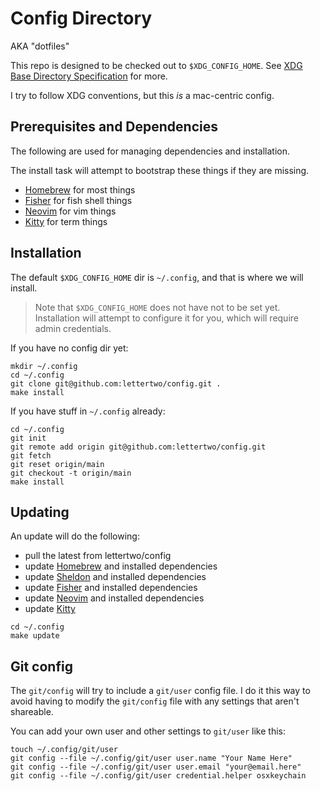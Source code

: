 # Config Directory

AKA "dotfiles"

This repo is designed to be checked out to `$XDG_CONFIG_HOME`.
See [XDG Base Directory Specification] for more.

I try to follow XDG conventions, but this _is_ a mac-centric config.

## Prerequisites and Dependencies

The following are used for managing dependencies and installation.

The install task will attempt to bootstrap these things if they are missing.

- [Homebrew] for most things
- [Fisher] for fish shell things
- [Neovim] for vim things
- [Kitty] for term things

## Installation

The default `$XDG_CONFIG_HOME` dir is `~/.config`,
and that is where we will install.

> Note that `$XDG_CONFIG_HOME` does not have not to be set yet.
> Installation will attempt to configure it for you, which will
> require admin credentials.

If you have no config dir yet:

```shell
mkdir ~/.config
cd ~/.config
git clone git@github.com:lettertwo/config.git .
make install
```

If you have stuff in `~/.config` already:

```shell
cd ~/.config
git init
git remote add origin git@github.com:lettertwo/config.git
git fetch
git reset origin/main
git checkout -t origin/main
make install
```

## Updating

An update will do the following:

- pull the latest from lettertwo/config
- update [Homebrew] and installed dependencies
- update [Sheldon] and installed dependencies
- update [Fisher] and installed dependencies
- update [Neovim] and installed dependencies
- update [Kitty]

```shell
cd ~/.config
make update
```

## Git config

The `git/config` will try to include a `git/user` config file.
I do it this way to avoid having to modify the `git/config` file
with any settings that aren't shareable.

You can add your own user and other settings to `git/user` like this:

```shell
touch ~/.config/git/user
git config --file ~/.config/git/user user.name "Your Name Here"
git config --file ~/.config/git/user user.email "your@email.here"
git config --file ~/.config/git/user credential.helper osxkeychain
```

[XDG Base Directory Specification]: https://specifications.freedesktop.org/basedir-spec/basedir-spec-latest.html
[Homebrew]: https://brew.sh
[Sheldon]: https://sheldon.cli.rs
[Fisher]: https://github.com/jorgebucaran/fisher
[Neovim]: https://neovim.io/
[Kitty]: https://sw.kovidgoyal.net/kitty/
